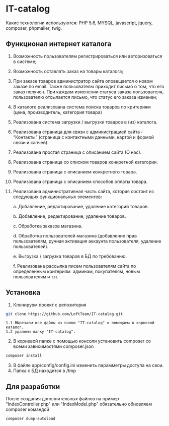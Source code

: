 # IT-catalog

Какие технологии используются: PHP 5.6, MYSQL, javascript, jquery, composer, phpmailer, twig.

## Функционал интернет каталога

1. Возможность пользователям регистрироваться или авторизоваться в системе; 
2. Возможность оставлять заказ на товары каталога; 
3. При заказе товаров администратор сайта оповещается о новом заказе по email. Также 
пользователю приходит письмо о том, что его заказ получен. При каждом изменении 
статуса заказа пользователя, пользователю отсылается письмо, что статус его заказа 
изменен; 
4. В каталоге реализована система поиска товаров по критериям (цена, 
производитель, категория товара) 
5. Реализована система загрузки / выгрузки товаров в (из) каталога.
6. Реализована страница для связи с администрацией сайта ­ “Контакты” ­  (страница с 
контактными данными, картой и формой связи и капчей).
7. Реализована простая страница с описанием сайта (О нас).
8. Реализована страница со списком товаров конкретной категории. 
9. Реализована страница с описанием конкретного товара. 
10. Реализована страница с описанием способов оплаты товара. 
 
11. Реализована административная часть сайта, которая состоит из следующих 
функциональных элементов​:

	a. Добавление, редактирование, удаление категорий товаров.

	b. Добавление, редактирование, удаление товаров.

	c. Обработка заказов магазина.

	d. Обработка пользователей магазина (добавление прав пользователям, ручная активация 
	аккаунта пользователя, удаление пользователей).

	e. Выгрузка / загрузка товаров в БД по требованию.

	f. Реализована рассылка писем пользователям сайта по определенным критериям ­ 
	админам, покупателям, новым пользователям и т.п. 

## Установка

1. Клонируем проект с репозитория
```sh
git clone https://github.com/LoftTeam/IT-catalog.git
```
	1.1 ВЫрезаем все файлы из папки "IT-catalog" и помещаем в корневой каталог.
	1.2 удаляем папку "IT-catalog".

2. В корневой папке с помощью консоли установить composer со всеми зависимостями composer.json
```sh
composer install
```
3. В файле app/config/config.ini изменить парамметры доступа на свои.
4. Папка с БД  находится в /tmp

## Для разработки
	
После создания дополнительных файлов на пример "IndexController.php" или "IndexModel.php" обязательно обновляем composer командой
```sh
composer dump-autoload
```